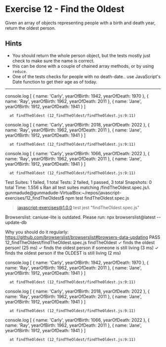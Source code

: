 # Exercise 12 - Find the Oldest

Given an array of objects representing people with a birth and death year, return the oldest person.

## Hints
- You should return the whole person object, but the tests mostly just check to make sure the name is correct.
- this can be done with a couple of chained array methods, or by using `reduce`.
- One of the tests checks for people with no death-date.. use JavaScript's Date function to get their age as of today.


---

 console.log
    [
      { name: 'Carly', yearOfBirth: 1942, yearOfDeath: 1970 },
      { name: 'Ray', yearOfBirth: 1962, yearOfDeath: 2011 },
      { name: 'Jane', yearOfBirth: 1912, yearOfDeath: 1941 }
    ]

      at findTheOldest (12_findTheOldest/findTheOldest.js:9:11)

  console.log
    [
      { name: 'Carly', yearOfBirth: 2018, yearOfDeath: 2022 },
      { name: 'Ray', yearOfBirth: 1962, yearOfDeath: 2011 },
      { name: 'Jane', yearOfBirth: 1912, yearOfDeath: 1941 }
    ]

      at findTheOldest (12_findTheOldest/findTheOldest.js:9:11)

  console.log
    [
      { name: 'Carly', yearOfBirth: 1066, yearOfDeath: 2022 },
      { name: 'Ray', yearOfBirth: 1962, yearOfDeath: 2011 },
      { name: 'Jane', yearOfBirth: 1912, yearOfDeath: 1941 }
    ]

      at findTheOldest (12_findTheOldest/findTheOldest.js:9:11)

Test Suites: 1 failed, 1 total
Tests:       2 failed, 1 passed, 3 total
Snapshots:   0 total
Time:        1.556 s
Ran all test suites matching /findTheOldest.spec.js/i.
gunmadude@gunmadude-VirtualBox:~/repos/javascript-exercises/12_findTheOldest$ npm test findTheOldest.spec.js 

> javascript-exercises@1.0.0 test
> jest "findTheOldest.spec.js"

Browserslist: caniuse-lite is outdated. Please run:
npx browserslist@latest --update-db

Why you should do it regularly:
https://github.com/browserslist/browserslist#browsers-data-updating
 PASS  12_findTheOldest/findTheOldest.spec.js
  findTheOldest
    ✓ finds the oldest person! (25 ms)
    ✓ finds the oldest person if someone is still living (3 ms)
    ✓ finds the oldest person if the OLDEST is still living (2 ms)

  console.log
    [
      { name: 'Carly', yearOfBirth: 1942, yearOfDeath: 1970 },
      { name: 'Ray', yearOfBirth: 1962, yearOfDeath: 2011 },
      { name: 'Jane', yearOfBirth: 1912, yearOfDeath: 1941 }
    ]

      at findTheOldest (12_findTheOldest/findTheOldest.js:9:11)

  console.log
    [
      { name: 'Carly', yearOfBirth: 2018, yearOfDeath: 2022 },
      { name: 'Ray', yearOfBirth: 1962, yearOfDeath: 2011 },
      { name: 'Jane', yearOfBirth: 1912, yearOfDeath: 1941 }
    ]

      at findTheOldest (12_findTheOldest/findTheOldest.js:9:11)

  console.log
    [
      { name: 'Carly', yearOfBirth: 1066, yearOfDeath: 2022 },
      { name: 'Ray', yearOfBirth: 1962, yearOfDeath: 2011 },
      { name: 'Jane', yearOfBirth: 1912, yearOfDeath: 1941 }
    ]

      at findTheOldest (12_findTheOldest/findTheOldest.js:9:11)
